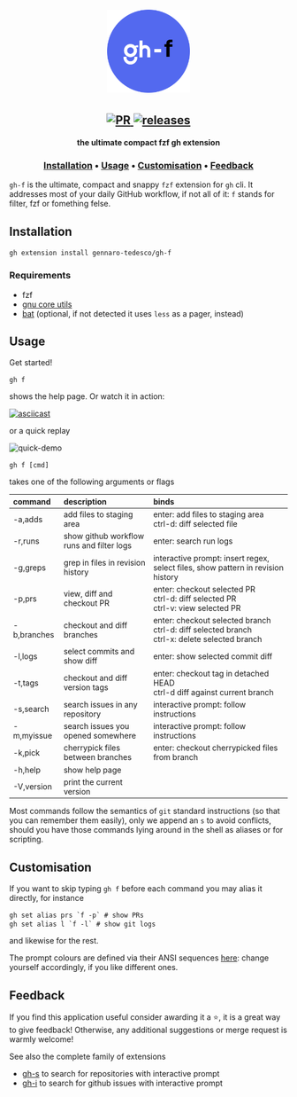 <h1 align="center">
  <br>
  <img width="150" height="150" src="gh-f-logo.png">
  <br>
</h1>

<h2 align="center">
  <a href="#" onclick="return false;">
    <img alt="PR" src="https://img.shields.io/badge/PRs-welcome-brightgreen.svg?style=flat"/>
  </a>
  <a href="https://github.com/gennaro-tedesco/gh-f/releases">
    <img alt="releases" src="https://img.shields.io/github/release/gennaro-tedesco/gh-f"/>
  </a>
</h2>

<h4 align="center">the ultimate compact fzf gh extension</h4>
<h3 align="center">
  <a href="#Installation">Installation</a> •
  <a href="#Usage">Usage</a> •
  <a href="#Customisation">Customisation</a> •
  <a href="#Feedback">Feedback</a>
</h3>

`gh-f` is the ultimate, compact and snappy `fzf` extension for `gh` cli. It addresses most of your daily GitHub workflow, if not all of it: `f` stands for filter, fzf or fomething felse.

## Installation
```
gh extension install gennaro-tedesco/gh-f
```
### Requirements
- fzf
- [gnu core utils](https://www.gnu.org/software/coreutils/)
- [bat](https://github.com/sharkdp/bat) (optional, if not detected it uses `less` as a pager, instead)

## Usage
Get started!
```
gh f
```
shows the help page. Or watch it in action:

[![asciicast](https://asciinema.org/a/EmYMmhOAn0dWAyBYrNqKk5AlR.svg)](https://asciinema.org/a/EmYMmhOAn0dWAyBYrNqKk5AlR)

or a quick replay

![quick-demo](https://user-images.githubusercontent.com/15387611/157561174-d8bcfc81-0d12-4263-aeb9-19ba410ef40a.gif)

```
gh f [cmd]
```
takes one of the following arguments or flags

| command      | description                               | binds
|:------------ |:----------------------------------------- |:------
| -a,adds      | add files to staging area                 | enter: add files to staging area<br>ctrl-d: diff selected file
| -r,runs      | show github workflow runs and filter logs | enter: search run logs
| -g,greps     | grep in files in revision history         | interactive prompt: insert regex, select files, show pattern in revision history
| -p,prs       | view, diff and checkout PR                | enter: checkout selected PR<br>ctrl-d: diff selected PR<br>ctrl-v: view selected PR
| -b,branches  | checkout and diff branches                | enter: checkout selected branch<br>ctrl-d: diff selected branch<br>ctrl-x: delete selected branch
| -l,logs      | select commits and show diff              | enter: show selected commit diff
| -t,tags      | checkout and diff version tags            | enter: checkout tag in detached HEAD<br>ctrl-d diff against current branch
| -s,search    | search issues in any repository           | interactive prompt: follow instructions
| -m,myissue   | search issues you opened somewhere        | interactive prompt: follow instructions
| -k,pick      | cherrypick files between branches         | enter: checkout cherrypicked files from branch
| -h,help      | show help page                            |
| -V,version   | print the current version                 |

Most commands follow the semantics of `git` standard instructions (so that you can remember them easily), only we append an `s` to avoid conflicts, should you have those commands lying around in the shell as aliases or for scripting.

## Customisation
If you want to skip typing `gh f` before each command you may alias it directly, for instance
```
gh set alias prs `f -p` # show PRs
gh set alias l `f -l` # show git logs
```
and likewise for the rest.

The prompt colours are defined via their ANSI sequences [here](https://github.com/gennaro-tedesco/gh-f/blob/37157bb30c2bceb99a5c9d6d199c543ce347690f/gh-f#L6-L9): change yourself accordingly, if you like different ones.

## Feedback
If you find this application useful consider awarding it a ⭐, it is a great way to give feedback! Otherwise, any additional suggestions or merge request is warmly welcome!

See also the complete family of extensions
- [gh-s](https://github.com/gennaro-tedesco/gh-s) to search for repositories with interactive prompt
- [gh-i](https://github.com/gennaro-tedesco/gh-i) to search for github issues with interactive prompt
